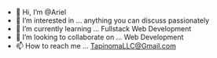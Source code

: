 - 👋 Hi, I’m @Ariel
- 👀 I’m interested in ... anything you can discuss passionately
- 🌱 I’m currently learning ... Fullstack Web Development
- 💞️ I’m looking to collaborate on ... Web Development
- 📫 How to reach me ... TapinomaLLC@Gmail.com

<!---
ArJonVar/ArJonVar is a ✨ special ✨ repository because its `README.md` (this file) appears on your GitHub profile.
You can click the Preview link to take a look at your changes.
--->
